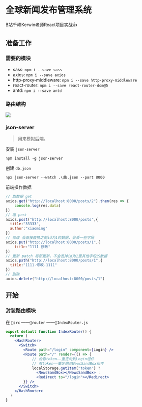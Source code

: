# 全球新闻发布管理系统

B站千峰Kerwin老师React项目实战👍

## 准备工作

### 需要的模块

*   sass: `npm i --save sass`
*   axios: `npm i --save axios`
*   http-proxy-middleware: `npm i --save http-proxy-middleware`
*   react-router: `npm i --save react-router-dom@5`
*   antd: `npm i --save antd`

### 路由结构

<img src="https://cokeice-pic.oss-cn-wulanchabu.aliyuncs.com/uTools_1667636292875.png" />

### json-server

> 用来模拟后端。

安装 `json-server`

```shell
npm install -g json-server
```

创建 `db.json`

```shell
npx json-server --watch .\db.json --port 8000
```

前端操作数据

```js
// 取数据 get
axios.get("http://localhost:8000/posts/2").then(res => {
	console.log(res.data)
})
// 增 post
axios.post("http://localhost:8000/posts",{
  tit1e:"33333",
  author:"xiaoming"
})
// 修改 会直接替换之前id为1的数据，会丢一些字段
axios.put("http://localhost:8000/posts/1",{
	tit1e:"1111-修改"
})
// 更新 patch 局部更新，不会丢掉id为1里其他字段的数据
axios.path("http://localhost:8000/posts/1",{
  tit1e:"1111-修改-1111"
})
// 删除 
axios.delete("http://localhost:8000/posts/1")
```

## 开始

### 封装路由模块

在 `📂src` ——`📂router` ——`📄IndexRouter.js`

```jsx
export default function IndexRouter() {
  return (
    <HashRouter>
      <Switch>
        <Route path="/login" component={Login} />
        <Route path="/" render={() => {
            // 没有token——重定向到Login组件
            // 有token——重定向到NewsSandBox组件
            localStorage.getItem("token") ?
              <NewsSandBox></NewsSandBox> :
              <Redirect to="/login"></Redirect>
        }} />
      </Switch>
    </HashRouter>
  )
}
```

